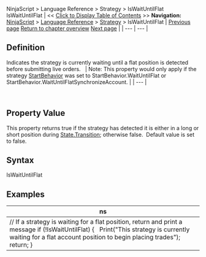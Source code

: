 ﻿
NinjaScript \> Language Reference \> Strategy \> IsWaitUntilFlat
IsWaitUntilFlat
| \<\< [Click to Display Table of Contents](iswaituntilflat.md) \>\> **Navigation:**     [NinjaScript](ninjascript.md) \> [Language Reference](language_reference_wip.md) \> [Strategy](strategy.md) \> IsWaitUntilFlat | [Previous page](istradinghoursbreaklinevisible.md) [Return to chapter overview](strategy.md) [Next page](numberrestartattempts.md) |
| --- | --- |
## Definition
Indicates the strategy is currently waiting until a flat position is detected before submitting live orders. 
 
| Note: This property would only apply if the strategy [StartBehavior](startbehavior.md) was set to StartBehavior.WaitUntilFlat or StartBehavior.WaitUntilFlatSynchronizeAccount. |
| --- |

 
## Property Value
This property returns true if the strategy has detected it is either in a long or short position during [State.Transition](onstatechange.md); otherwise false.  Default value is set to false.
 
## Syntax
IsWaitUntilFlat
 
## 
## Examples
| ns |
| --- |
| // If a strategy is waiting for a flat position, return and print a message if (!IsWaitUntilFlat) {     Print("This strategy is currently waiting for a flat account position to begin placing trades");    return; } |

